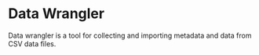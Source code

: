 # Data Wrangler

Data wrangler is a tool for collecting and importing metadata and data from CSV data files.
